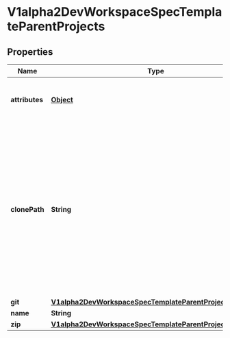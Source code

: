 

# V1alpha2DevWorkspaceSpecTemplateParentProjects

## Properties

Name | Type | Description | Notes
------------ | ------------- | ------------- | -------------
**attributes** | [**Object**](.md) | Map of implementation-dependant free-form YAML attributes. |  [optional]
**clonePath** | **String** | Path relative to the root of the projects to which this project should be cloned into. This is a unix-style relative path (i.e. uses forward slashes). The path is invalid if it is absolute or tries to escape the project root through the usage of &#39;..&#39;. If not specified, defaults to the project name. |  [optional]
**git** | [**V1alpha2DevWorkspaceSpecTemplateParentProjectsItemsGit**](V1alpha2DevWorkspaceSpecTemplateParentProjectsItemsGit.md) |  |  [optional]
**name** | **String** | Project name | 
**zip** | [**V1alpha2DevWorkspaceSpecTemplateParentProjectsItemsZip**](V1alpha2DevWorkspaceSpecTemplateParentProjectsItemsZip.md) |  |  [optional]



